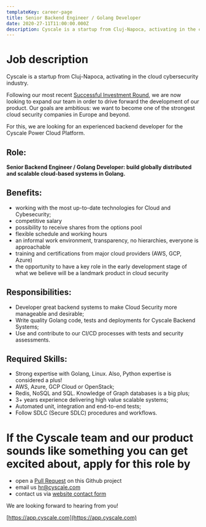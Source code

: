 ```yaml
---
templateKey: career-page
title: Senior Backend Engineer / Golang Developer
date: 2020-27-11T11:00:00.000Z
description: Cyscale is a startup from Cluj-Napoca, activating in the cloud cybersecurity industry. We are looking for an experienced backend developer.
---
```


# Job description

Cyscale is a startup from Cluj-Napoca, activating in the cloud cybersecurity industry.

Following our most recent [Successful Investment Round](https://www.eu-startups.com/2020/09/romanian-startup-cyscale-raises-e350k-in-4-hours-on-seedblink-for-its-international-expansion), we are now looking to expand our team in order to drive forward the development of our product. Our goals are ambitious: we want to become one of the strongest cloud security companies in Europe and beyond.

For this, we are looking for an experienced backend developer for the Cyscale Power Cloud Platform.

## Role:

**Senior Backend Engineer / Golang Developer: build globally distributed and scalable cloud-based systems in Golang.**

## Benefits:

-   working with the most up-to-date technologies for Cloud and Cybesecurity;
-   competitive salary
-   possibility to receive shares from the options pool
-   flexible schedule and working hours
-   an informal work environment, transparency, no hierarchies, everyone is approachable
-   training and certifications from major cloud providers (AWS, GCP, Azure)
-   the opportunity to have a key role in the early development stage of what we believe will be a landmark product in cloud security

## Responsibilities:

-   Developer great backend systems to make Cloud Security more manageable and desirable;
-   Write quality Golang code, tests and deployments for Cyscale Backend Systems;
-   Use and contribute to our CI/CD processes with tests and security assessments.

## Required Skills:

-   Strong expertise with Golang, Linux. Also, Python expertise is considered a plus!
-   AWS, Azure, GCP Cloud or OpenStack;
-   Redis, NoSQL and SQL. Knowledge of Graph databases is a big plus;
-   3+ years experience delivering high value scalable systems;
-   Automated unit, integration and end-to-end tests;
-   Follow SDLC (Secure SDLC) procedures and workflows.

# If the Cyscale team and our product sounds like something you can get excited about, apply for this role by

-   open a [Pull Request](https://github.com/cyscale/careers/pulls) on this Github project
-   email us [hr@cyscale.com](mailto:hr@cyscale.com)
-   contact us via [website contact form](https://cyscale.com/contact)

We are looking forward to hearing from you!

[https://app.cyscale.com](https://app.cyscale.com)
